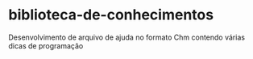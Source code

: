 
# biblioteca-de-conhecimentos
Desenvolvimento de arquivo de ajuda no formato Chm contendo várias dicas de programação
